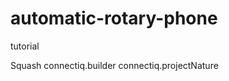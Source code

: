 # automatic-rotary-phone
tutorial
<?xml version="1.0" encoding="UTF-8"?>
<projectDescription>
	<name>Squash</name>
	<comment></comment>
	<projects>
	</projects>
	<buildSpec>
		<buildCommand>
			<name>connectiq.builder</name>
			<arguments>
			</arguments>
		</buildCommand>
	</buildSpec>
	<natures>
		<nature>connectiq.projectNature</nature>
	</natures>
</projectDescription>
